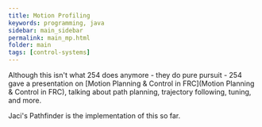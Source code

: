 ```yaml
---
title: Motion Profiling
keywords: programming, java
sidebar: main_sidebar
permalink: main_mp.html
folder: main
tags: [control-systems]
---
```


Although this isn't what 254 does anymore - they do pure pursuit - 254 gave a presentation on [Motion Planning & Control in FRC](Motion Planning & Control in FRC), talking about path planning, trajectory following, tuning, and more.

Jaci's Pathfinder is the implementation of this so far.